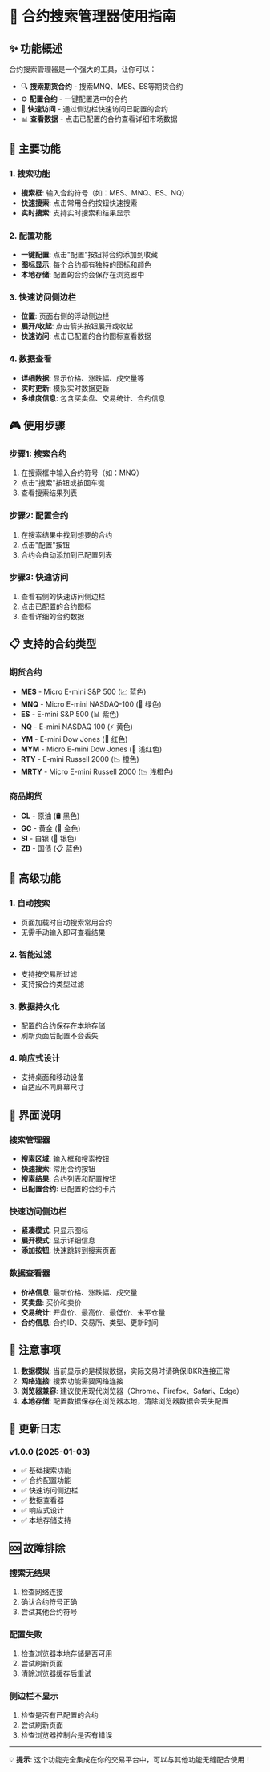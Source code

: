 # 🚀 合约搜索管理器使用指南

## ✨ 功能概述

合约搜索管理器是一个强大的工具，让你可以：
- 🔍 **搜索期货合约** - 搜索MNQ、MES、ES等期货合约
- ⚙️ **配置合约** - 一键配置选中的合约
- 📱 **快速访问** - 通过侧边栏快速访问已配置的合约
- 📊 **查看数据** - 点击已配置的合约查看详细市场数据

## 🎯 主要功能

### 1. 搜索功能
- **搜索框**: 输入合约符号（如：MES、MNQ、ES、NQ）
- **快速搜索**: 点击常用合约按钮快速搜索
- **实时搜索**: 支持实时搜索和结果显示

### 2. 配置功能
- **一键配置**: 点击"配置"按钮将合约添加到收藏
- **图标显示**: 每个合约都有独特的图标和颜色
- **本地存储**: 配置的合约会保存在浏览器中

### 3. 快速访问侧边栏
- **位置**: 页面右侧的浮动侧边栏
- **展开/收起**: 点击箭头按钮展开或收起
- **快速访问**: 点击已配置的合约图标查看数据

### 4. 数据查看
- **详细数据**: 显示价格、涨跌幅、成交量等
- **实时更新**: 模拟实时数据更新
- **多维度信息**: 包含买卖盘、交易统计、合约信息

## 🎮 使用步骤

### 步骤1: 搜索合约
1. 在搜索框中输入合约符号（如：MNQ）
2. 点击"搜索"按钮或按回车键
3. 查看搜索结果列表

### 步骤2: 配置合约
1. 在搜索结果中找到想要的合约
2. 点击"配置"按钮
3. 合约会自动添加到已配置列表

### 步骤3: 快速访问
1. 查看右侧的快速访问侧边栏
2. 点击已配置的合约图标
3. 查看详细的合约数据

## 📋 支持的合约类型

### 期货合约
- **MES** - Micro E-mini S&P 500 (📈 蓝色)
- **MNQ** - Micro E-mini NASDAQ-100 (🚀 绿色)
- **ES** - E-mini S&P 500 (📊 紫色)
- **NQ** - E-mini NASDAQ 100 (⚡ 黄色)
- **YM** - E-mini Dow Jones (🎯 红色)
- **MYM** - Micro E-mini Dow Jones (🎯 浅红色)
- **RTY** - E-mini Russell 2000 (📉 橙色)
- **MRTY** - Micro E-mini Russell 2000 (📉 浅橙色)

### 商品期货
- **CL** - 原油 (🛢️ 黑色)
- **GC** - 黄金 (🥇 金色)
- **SI** - 白银 (🥈 银色)
- **ZB** - 国债 (📋 蓝色)

## 🔧 高级功能

### 1. 自动搜索
- 页面加载时自动搜索常用合约
- 无需手动输入即可查看结果

### 2. 智能过滤
- 支持按交易所过滤
- 支持按合约类型过滤

### 3. 数据持久化
- 配置的合约保存在本地存储
- 刷新页面后配置不会丢失

### 4. 响应式设计
- 支持桌面和移动设备
- 自适应不同屏幕尺寸

## 🎨 界面说明

### 搜索管理器
- **搜索区域**: 输入框和搜索按钮
- **快速搜索**: 常用合约按钮
- **搜索结果**: 合约列表和配置按钮
- **已配置合约**: 已配置的合约卡片

### 快速访问侧边栏
- **紧凑模式**: 只显示图标
- **展开模式**: 显示详细信息
- **添加按钮**: 快速跳转到搜索页面

### 数据查看器
- **价格信息**: 最新价格、涨跌幅、成交量
- **买卖盘**: 买价和卖价
- **交易统计**: 开盘价、最高价、最低价、未平仓量
- **合约信息**: 合约ID、交易所、类型、更新时间

## 🚨 注意事项

1. **数据模拟**: 当前显示的是模拟数据，实际交易时请确保IBKR连接正常
2. **网络连接**: 搜索功能需要网络连接
3. **浏览器兼容**: 建议使用现代浏览器（Chrome、Firefox、Safari、Edge）
4. **本地存储**: 配置数据保存在浏览器本地，清除浏览器数据会丢失配置

## 🔄 更新日志

### v1.0.0 (2025-01-03)
- ✅ 基础搜索功能
- ✅ 合约配置功能
- ✅ 快速访问侧边栏
- ✅ 数据查看器
- ✅ 响应式设计
- ✅ 本地存储支持

## 🆘 故障排除

### 搜索无结果
1. 检查网络连接
2. 确认合约符号正确
3. 尝试其他合约符号

### 配置失败
1. 检查浏览器本地存储是否可用
2. 尝试刷新页面
3. 清除浏览器缓存后重试

### 侧边栏不显示
1. 检查是否有已配置的合约
2. 尝试刷新页面
3. 检查浏览器控制台是否有错误

---

💡 **提示**: 这个功能完全集成在你的交易平台中，可以与其他功能无缝配合使用！ 